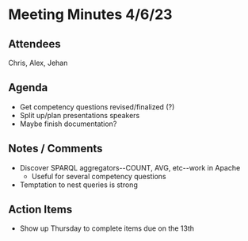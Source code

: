 # Meeting Minutes 4/6/23

## Attendees
Chris, Alex, Jehan

## Agenda
 - Get competency questions revised/finalized (?)
 - Split up/plan presentations speakers
 - Maybe finish documentation?

## Notes / Comments
 - Discover SPARQL aggregators--COUNT, AVG, etc--work in Apache
	- Useful for several competency questions 
 - Temptation to nest queries is strong

## Action Items
- Show up Thursday to complete items due on the 13th